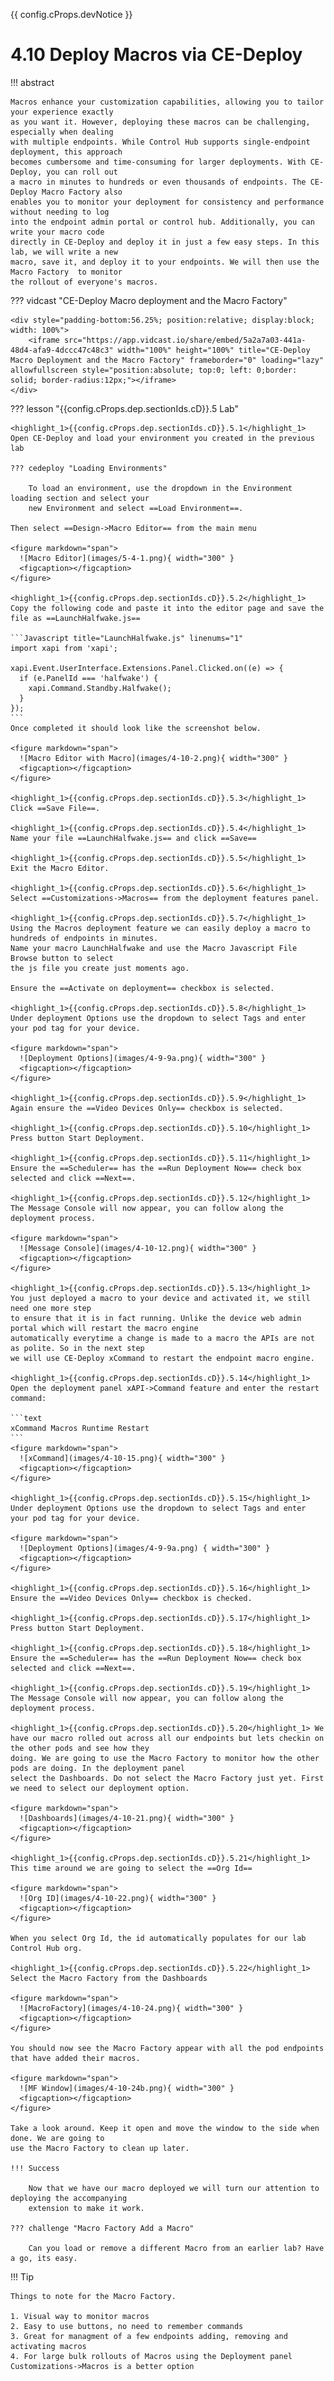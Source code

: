 {{ config.cProps.devNotice }}
# 4.10 Deploy Macros via CE-Deploy

!!! abstract

    Macros enhance your customization capabilities, allowing you to tailor your experience exactly 
    as you want it. However, deploying these macros can be challenging, especially when dealing 
    with multiple endpoints. While Control Hub supports single-endpoint deployment, this approach 
    becomes cumbersome and time-consuming for larger deployments. With CE-Deploy, you can roll out 
    a macro in minutes to hundreds or even thousands of endpoints. The CE-Deploy Macro Factory also 
    enables you to monitor your deployment for consistency and performance without needing to log 
    into the endpoint admin portal or control hub. Additionally, you can write your macro code 
    directly in CE-Deploy and deploy it in just a few easy steps. In this lab, we will write a new 
    macro, save it, and deploy it to your endpoints. We will then use the Macro Factory  to monitor 
    the rollout of everyone's macros.

??? vidcast "CE-Deploy Macro deployment and the Macro Factory"

    <div style="padding-bottom:56.25%; position:relative; display:block; width: 100%">
	    <iframe src="https://app.vidcast.io/share/embed/5a2a7a03-441a-48d4-afa9-4dccc47c48c3" width="100%" height="100%" title="CE-Deploy Macro Deployment and the Macro Factory" frameborder="0" loading="lazy" allowfullscreen style="position:absolute; top:0; left: 0;border: solid; border-radius:12px;"></iframe>
    </div>

??? lesson "{{config.cProps.dep.sectionIds.cD}}.5 Lab"

    <highlight_1>{{config.cProps.dep.sectionIds.cD}}.5.1</highlight_1> Open CE-Deploy and load your environment you created in the previous lab
    
    ??? cedeploy "Loading Environments"
    
        To load an environment, use the dropdown in the Environment loading section and select your
        new Environment and select ==Load Environment==.
    
    Then select ==Design->Macro Editor== from the main menu
    
    <figure markdown="span">
      ![Macro Editor](images/5-4-1.png){ width="300" }
      <figcaption></figcaption>
    </figure>
    
    <highlight_1>{{config.cProps.dep.sectionIds.cD}}.5.2</highlight_1> Copy the following code and paste it into the editor page and save the file as ==LaunchHalfwake.js==
    
    ```Javascript title="LaunchHalfwake.js" linenums="1"
    import xapi from 'xapi';
    
    xapi.Event.UserInterface.Extensions.Panel.Clicked.on((e) => {
      if (e.PanelId === 'halfwake') {
        xapi.Command.Standby.Halfwake();
      }
    });
    ```
    Once completed it should look like the screenshot below.
    
    <figure markdown="span">
      ![Macro Editor with Macro](images/4-10-2.png){ width="300" }
      <figcaption></figcaption>
    </figure>
    
    <highlight_1>{{config.cProps.dep.sectionIds.cD}}.5.3</highlight_1> Click ==Save File==.
    
    <highlight_1>{{config.cProps.dep.sectionIds.cD}}.5.4</highlight_1> Name your file ==LaunchHalfwake.js== and click ==Save==
    
    <highlight_1>{{config.cProps.dep.sectionIds.cD}}.5.5</highlight_1> Exit the Macro Editor.
    
    <highlight_1>{{config.cProps.dep.sectionIds.cD}}.5.6</highlight_1> Select ==Customizations->Macros== from the deployment features panel.
    
    <highlight_1>{{config.cProps.dep.sectionIds.cD}}.5.7</highlight_1> Using the Macros deployment feature we can easily deploy a macro to hundreds of endpoints in minutes.
    Name your macro LaunchHalfwake and use the Macro Javascript File Browse button to select 
    the js file you create just moments ago.
    
    Ensure the ==Activate on deployment== checkbox is selected.
    
    <highlight_1>{{config.cProps.dep.sectionIds.cD}}.5.8</highlight_1> Under deployment Options use the dropdown to select Tags and enter your pod tag for your device.
    
    <figure markdown="span">
      ![Deployment Options](images/4-9-9a.png){ width="300" }
      <figcaption></figcaption>
    </figure>
    
    <highlight_1>{{config.cProps.dep.sectionIds.cD}}.5.9</highlight_1> Again ensure the ==Video Devices Only== checkbox is selected.
    
    <highlight_1>{{config.cProps.dep.sectionIds.cD}}.5.10</highlight_1> Press button Start Deployment.
    
    <highlight_1>{{config.cProps.dep.sectionIds.cD}}.5.11</highlight_1> Ensure the ==Scheduler== has the ==Run Deployment Now== check box selected and click ==Next==.
    
    <highlight_1>{{config.cProps.dep.sectionIds.cD}}.5.12</highlight_1> The Message Console will now appear, you can follow along the deployment process.
    
    <figure markdown="span">
      ![Message Console](images/4-10-12.png){ width="300" }
      <figcaption></figcaption>
    </figure>

    <highlight_1>{{config.cProps.dep.sectionIds.cD}}.5.13</highlight_1> You just deployed a macro to your device and activated it, we still need one more step 
    to ensure that it is in fact running. Unlike the device web admin portal which will restart the macro engine
    automatically everytime a change is made to a macro the APIs are not as polite. So in the next step
    we will use CE-Deploy xCommand to restart the endpoint macro engine.
    
    <highlight_1>{{config.cProps.dep.sectionIds.cD}}.5.14</highlight_1> Open the deployment panel xAPI->Command feature and enter the restart command:
    
    ```text
    xCommand Macros Runtime Restart
    ```
    <figure markdown="span">
      ![xCommand](images/4-10-15.png){ width="300" }
      <figcaption></figcaption>
    </figure>
    
    <highlight_1>{{config.cProps.dep.sectionIds.cD}}.5.15</highlight_1> Under deployment Options use the dropdown to select Tags and enter your pod tag for your device.
    
    <figure markdown="span">
      ![Deployment Options](images/4-9-9a.png) { width="300" }
      <figcaption></figcaption>
    </figure>
    
    <highlight_1>{{config.cProps.dep.sectionIds.cD}}.5.16</highlight_1> Ensure the ==Video Devices Only== checkbox is checked.
    
    <highlight_1>{{config.cProps.dep.sectionIds.cD}}.5.17</highlight_1> Press button Start Deployment.
    
    <highlight_1>{{config.cProps.dep.sectionIds.cD}}.5.18</highlight_1> Ensure the ==Scheduler== has the ==Run Deployment Now== check box selected and click ==Next==.
    
    <highlight_1>{{config.cProps.dep.sectionIds.cD}}.5.19</highlight_1> The Message Console will now appear, you can follow along the deployment process.
    
    <highlight_1>{{config.cProps.dep.sectionIds.cD}}.5.20</highlight_1> We have our macro rolled out across all our endpoints but lets checkin on the other pods and see how they 
    doing. We are going to use the Macro Factory to monitor how the other pods are doing. In the deployment panel
    select the Dashboards. Do not select the Macro Factory just yet. First we need to select our deployment option.
    
    <figure markdown="span">
      ![Dashboards](images/4-10-21.png){ width="300" }
      <figcaption></figcaption>
    </figure>
    
    <highlight_1>{{config.cProps.dep.sectionIds.cD}}.5.21</highlight_1> This time around we are going to select the ==Org Id==
    
    <figure markdown="span">
      ![Org ID](images/4-10-22.png){ width="300" }
      <figcaption></figcaption>
    </figure>
    
    When you select Org Id, the id automatically populates for our lab Control Hub org.
    
    <highlight_1>{{config.cProps.dep.sectionIds.cD}}.5.22</highlight_1> Select the Macro Factory from the Dashboards
    
    <figure markdown="span">
      ![MacroFactory](images/4-10-24.png){ width="300" }
      <figcaption></figcaption>
    </figure>
    
    You should now see the Macro Factory appear with all the pod endpoints that have added their macros.
    
    <figure markdown="span">
      ![MF Window](images/4-10-24b.png){ width="300" }
      <figcaption></figcaption>
    </figure>
    
    Take a look around. Keep it open and move the window to the side when done. We are going to 
    use the Macro Factory to clean up later.

    !!! Success

        Now that we have our macro deployed we will turn our attention to deploying the accompanying
        extension to make it work.

    ??? challenge "Macro Factory Add a Macro"
        
        Can you load or remove a different Macro from an earlier lab? Have a go, its easy.

!!! Tip
    
    Things to note for the Macro Factory.

    1. Visual way to monitor macros
    2. Easy to use buttons, no need to remember commands
    3. Great for managment of a few endpoints adding, removing and activating macros
    4. For large bulk rollouts of Macros using the Deployment panel Customizations->Macros is a better option
